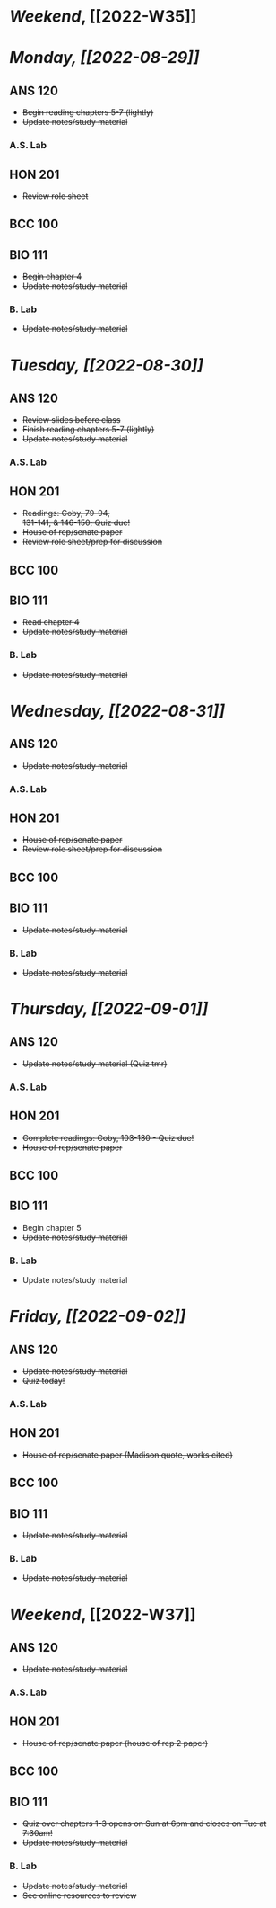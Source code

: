 # *Weekend*, [[2022-W35]] 
# *Monday, [[2022-08-29]]* 
## ANS 120
- ~~Begin reading chapters 5-7 (lightly)~~
- ~~Update notes/study material~~
### A.S. Lab

## HON 201
- ~~Review role sheet~~
## BCC 100

## BIO 111
- ~~Begin chapter 4~~
- ~~Update notes/study material~~
### B. Lab
- ~~Update notes/study material~~
# *Tuesday, [[2022-08-30]]*
## ANS 120
- ~~Review slides before class~~
- ~~Finish reading chapters 5-7 (lightly)~~
- ~~Update notes/study material~~
### A.S. Lab

## HON 201
- ~~Readings: Coby, 79-94,  
131-141, & 146-150; Quiz due!~~
- ~~House of rep/senate paper~~
- ~~Review role sheet/prep for discussion~~
## BCC 100

## BIO 111
- ~~Read chapter 4~~
- ~~Update notes/study material~~
### B. Lab
- ~~Update notes/study material~~
# *Wednesday, [[2022-08-31]]*
## ANS 120
- ~~Update notes/study material~~
### A.S. Lab

## HON 201
- ~~House of rep/senate paper~~
- ~~Review role sheet/prep for discussion~~
## BCC 100

## BIO 111
- ~~Update notes/study material~~
### B. Lab
- ~~Update notes/study material~~
# *Thursday, [[2022-09-01]]*
## ANS 120
- ~~Update notes/study material (Quiz tmr)~~
### A.S. Lab

## HON 201
- ~~Complete readings: Coby, 103-130 - Quiz due!~~
- ~~House of rep/senate paper~~
## BCC 100

## BIO 111
- Begin chapter 5
- ~~Update notes/study material~~
### B. Lab
- Update notes/study material
# *Friday, [[2022-09-02]]*
## ANS 120
- ~~Update notes/study material~~
- ~~Quiz today!~~
### A.S. Lab
## HON 201
- ~~House of rep/senate paper (Madison quote, works cited)~~
## BCC 100

## BIO 111
- ~~Update notes/study material~~
### B. Lab
- ~~Update notes/study material~~
# *Weekend*, [[2022-W37]]
## ANS 120
- ~~Update notes/study material~~
### A.S. Lab

## HON 201
- ~~House of rep/senate paper (house of rep 2 paper)~~
## BCC 100

## BIO 111
- ~~Quiz over chapters 1-3 opens on Sun at 6pm and closes on Tue at 7:30am!~~
- ~~Update notes/study material~~
### B. Lab
- ~~Update notes/study material~~
- ~~See online resources to review~~